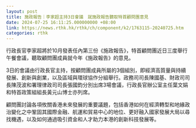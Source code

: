 ```yaml
---
layout: post
title: 施政報告｜李家超主持3日會議　就施政報告聽取特首顧問團意見
date: 2024-07-25 16:11:25.000000000 +08:00
link: https://news.rthk.hk/rthk/ch/component/k2/1763115-20240725.htm
categories: rthk
---
```


行政長官李家超將於10月發表任內第三份《施政報告》，特首顧問團近日三度舉行午餐會議，聽取顧問團成員就今年《施政報告》的意見。
 
3日的會議由行政長官主持，按顧問團成員所屬的3個組別，即經濟高質量與持續發展、創新與創業，以及區域與環球協作分組舉行。政務司司長陳國基、財政司司長陳茂波和署理律政司司長張國鈞分別出席3場會議，行政長官辦公室主任葉文娟和特首政策組組長黃元山博士亦列席。
 
顧問團討論各項攸關香港未來發展的重要議題，包括香港如何在經濟轉型和地緣政治變化之中鞏固其國際金融、航運和貿易中心的地位、更好融入國家發展大局以尋找機遇，以及如何通過吸引資金和人才助力本港的創新科技發展等。
